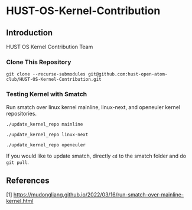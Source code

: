# HUST-OS-Kernel-Contribution

## Introduction

HUST OS Kernel Contribution Team

### Clone This Repository

```
git clone --recurse-submodules git@github.com:hust-open-atom-club/HUST-OS-Kernel-Contribution.git
```

### Testing Kernel with Smatch

Run smatch over linux kernel mainline, linux-next, and openeuler kernel repositories.

```
./update_kernel_repo mainline

./update_kernel_repo linux-next

./update_kernel_repo openeuler
```

If you would like to update smatch, directly `cd` to the smatch folder and do `git pull`.

## References

[1] <https://mudongliang.github.io/2022/03/16/run-smatch-over-mainline-kernel.html>
